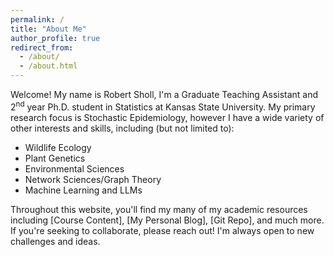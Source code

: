 ```yaml
---
permalink: /
title: "About Me"
author_profile: true
redirect_from: 
  - /about/
  - /about.html
---
```


Welcome! My name is Robert Sholl, I'm a Graduate Teaching Assistant and 2<sup>nd</sup> year Ph.D. student in Statistics at Kansas State University. My primary research focus is Stochastic Epidemiology, however I have a wide variety of other interests and skills, including (but not limited to):

- Wildlife Ecology
- Plant Genetics
- Environmental Sciences
- Network Sciences/Graph Theory
- Machine Learning and LLMs

Throughout this website, you'll find my many of my academic resources including [Course Content], [My Personal Blog], [Git Repo], and much more. If you're seeking to collaborate, please reach out! I'm always open to new challenges and ideas.



